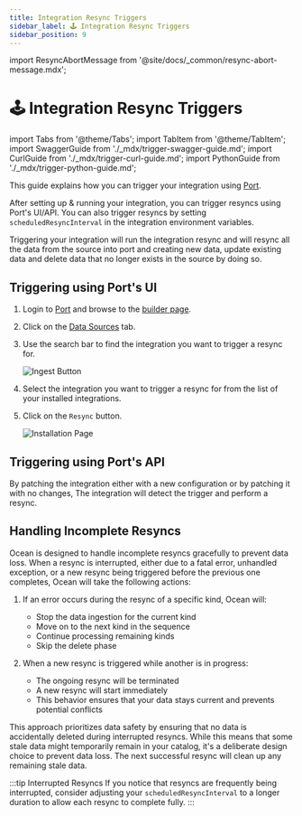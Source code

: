 ```yaml
---
title: Integration Resync Triggers
sidebar_label: 🕹️ Integration Resync Triggers
sidebar_position: 9
---
```


import ResyncAbortMessage from '@site/docs/_common/resync-abort-message.mdx';

# 🕹️ Integration Resync Triggers

import Tabs from '@theme/Tabs';
import TabItem from '@theme/TabItem';
import SwaggerGuide from './\_mdx/trigger-swagger-guide.md';
import CurlGuide from './\_mdx/trigger-curl-guide.md';
import PythonGuide from './\_mdx/trigger-python-guide.md';

This guide explains how you can trigger your integration using [Port](https://app.getport.io).

After setting up & running your integration, you can trigger resyncs using Port's UI/API. You can also trigger resyncs by setting `scheduledResyncInterval` in the integration environment variables.

Triggering your integration will run the integration resync and will resync all the data from the source into port and
creating new data, update existing data and delete data that no longer exists in the source by doing so.

<ResyncAbortMessage />

## Triggering using Port's UI

1. Login to [Port](https://app.getport.io) and browse to the [builder page](https://app.port.io/data-model).

2. Click on the [Data Sources](https://app.port.io/settings/data-sources) tab.

3. Use the search bar to find the integration you want to trigger a resync for.

   ![Ingest Button](@site/static/img/ingest-button-1.png)

3. Select the integration you want to trigger a resync for from the list of your installed integrations.
4. Click on the `Resync` button.

   ![Installation Page](@site/static/img/resync-button.png)

## Triggering using Port's API

By patching the integration either with a new configuration or by patching it with no changes, The integration will
detect the trigger and perform a resync.

<Tabs>
    <TabItem value="swagger" label="Swagger" default>
        <SwaggerGuide/>
    </TabItem>
    <TabItem value="curl" label="cURL">
        <CurlGuide/>
    </TabItem>
    <TabItem value="python" label="Python">
        <PythonGuide/>
    </TabItem>
</Tabs>

## Handling Incomplete Resyncs

Ocean is designed to handle incomplete resyncs gracefully to prevent data loss. When a resync is interrupted, either due to a fatal error, unhandled exception, or a new resync being triggered before the previous one completes, Ocean will take the following actions:

1. If an error occurs during the resync of a specific kind, Ocean will:
   - Stop the data ingestion for the current kind
   - Move on to the next kind in the sequence
   - Continue processing remaining kinds
   - Skip the delete phase

2. When a new resync is triggered while another is in progress:
   - The ongoing resync will be terminated
   - A new resync will start immediately
   - This behavior ensures that your data stays current and prevents potential conflicts

This approach prioritizes data safety by ensuring that no data is accidentally deleted during interrupted resyncs. While this means that some stale data might temporarily remain in your catalog, it's a deliberate design choice to prevent data loss. The next successful resync will clean up any remaining stale data.

:::tip Interrupted Resyncs
If you notice that resyncs are frequently being interrupted, consider adjusting your `scheduledResyncInterval` to a longer duration to allow each resync to complete fully.
:::
